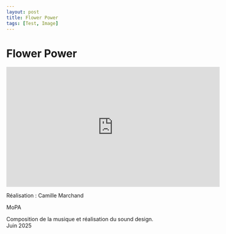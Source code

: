 ```yaml
---
layout: post
title: Flower Power
tags: [Test, Image]
---
```


# Flower Power

<iframe width="560" height="315" src="https://www.youtube.com/embed/cjU420Qpj5o?si=GQMjF0I6nYpYAUD-" title="YouTube video player" frameborder="0" allow="accelerometer; autoplay; clipboard-write; encrypted-media; gyroscope; picture-in-picture; web-share" referrerpolicy="strict-origin-when-cross-origin" allowfullscreen></iframe>

Réalisation : Camille Marchand

MoPA

Composition de la musique et réalisation du sound design.  
Juin 2025
